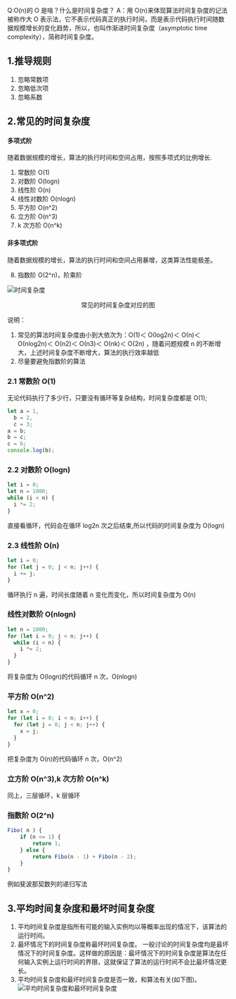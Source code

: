 Q:O(n)的 O 是啥？什么是时间复杂度？
A：用 O(n)来体现算法时间复杂度的记法被称作大 O 表示法，它不表示代码真正的执行时间，而是表示代码执行时间随数据规模增长的变化趋势，所以，也叫作渐进时间复杂度（asymptotic time complexity），简称时间复杂度。

## 1.推导规则

1. 忽略常数项
2. 忽略低次项
3. 忽略系数

## 2.常见的时间复杂度

#### 多项式阶

随着数据规模的增长，算法的执行时间和空间占用，按照多项式的比例增长.

1. 常数阶 O(1)
2. 对数阶 O(logn)
3. 线性阶 O(n)
4. 线性对数阶 O(nlogn)
5. 平方阶 O(n^2)
6. 立方阶 O(n^3)
7. k 次方阶 O(n^k)

#### 非多项式阶

随着数据规模的增长，算法的执行时间和空间占用暴增，这类算法性能极差。

8. 指数阶 O(2^n)，阶乘阶

![时间复杂度](https://user-gold-cdn.xitu.io/2019/6/19/16b6f9871ac4d240?imageView2/0/w/1280/h/960/format/webp/ignore-error/1)

<center>常见的时间复杂度对应的图</center>

说明：

1. 常见的算法时间复杂度由小到大依次为：Ο(1)＜ Ο(log2n)＜ Ο(n)＜ Ο(nlog2n)＜ Ο(n2)＜ Ο(n3)＜ Ο(nk)＜ Ο(2n) ，随着问题规模 n 的不断增大，上述时间复杂度不断增大，算法的执行效率越低
2. 尽量要避免指数阶的算法

### 2.1 常数阶 O(1)

无论代码执行了多少行，只要没有循环等复杂结构，时间复杂度都是 O(1);

```js
let a = 1,
  b = 2,
  c = 3;
a = b;
b = c;
c = 6;
console.log(b);
```

### 2.2 对数阶 O(logn)

```js
let i = 0;
let n = 1000;
while (i < n) {
  i *= 2;
}
```

直接看循环，代码会在循环 log2n 次之后结束,所以代码的时间复杂度为 O(logn)

### 2.3 线性阶 O(n)

```js
let i = 0;
for (let j = 0; j < n; j++) {
  i += j;
}
```

循环执行 n 遍，时间长度随着 n 变化而变化，所以时间复杂度为 O(n)

### 线性对数阶 O(nlogn)

```js
let n = 1000;
for (let i = 0; j < n; j++) {
  while (i < n) {
    i *= 2;
  }
}
```

将复杂度为 O(logn)的代码循环 n 次，O(nlogn)

### 平方阶 O(n^2)

```js
let x = 0;
for (let i = 0; i < n; i++) {
  for (let j = 0; j < n; j++) {
    x = j;
  }
}
```

把复杂度为 O(n)的代码循环 n 次，O(n^2)

### 立方阶 O(n^3),k 次方阶 O(n^k)

同上，三层循环，k 层循环

### 指数阶 O(2^n)

```js
Fibo( n ) {
    if (n <= 1) {
        return 1;
    } else {
        return Fibo(n - 1) + Fibo(n - 2);
    }
}
```

例如斐波那契数列的递归写法

## 3.平均时间复杂度和最坏时间复杂度

1. 平均时间复杂度是指所有可能的输入实例均以等概率出现的情况下，该算法的运行时间。
2. 最坏情况下的时间复杂度称最坏时间复杂度。 一般讨论的时间复杂度均是最坏情况下的时间复杂度。这样做的原因是：最坏情况下的时间复杂度是算法在任何输入实例上运行时间的界限，这就保证了算法的运行时间不会比最坏情况更长。
3. 平均时间复杂度和最坏时间复杂度是否一致，和算法有关(如下图)。
   ![平均时间复杂度和最坏时间复杂度](https://user-gold-cdn.xitu.io/2019/6/19/16b6f98755f01aae?imageView2/0/w/1280/h/960/format/webp/ignore-error/1)
